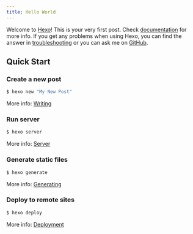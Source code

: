 ```yaml
---
title: Hello World
---
```

Welcome to [Hexo](https://hexo.io/)! This is your very first post. Check [documentation](https://hexo.io/docs/) for more info. If you get any problems when using Hexo, you can find the answer in [troubleshooting](https://hexo.io/docs/troubleshooting.html) or you can ask me on [GitHub](https://github.com/hexojs/hexo/issues).

## Quick Start

### Create a new post

``` bash
$ hexo new "My New Post"

```

More info: [Writing](https://hexo.io/docs/writing.html)

### Run server

``` bash
$ hexo server

```

More info: [Server](https://hexo.io/docs/server.html)

### Generate static files

``` bash
$ hexo generate

```

More info: [Generating](https://hexo.io/docs/generating.html)

### Deploy to remote sites

``` bash
$ hexo deploy

```

More info: [Deployment](https://hexo.io/docs/deployment.html)
